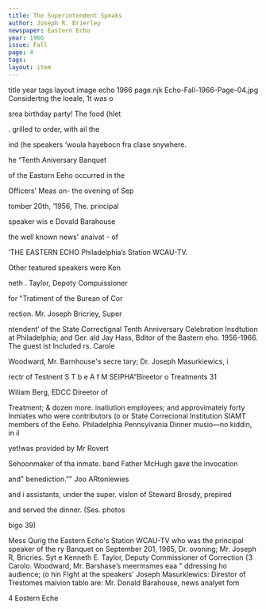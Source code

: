 ```yaml
---
title: The Superintendent Speaks
author: Joseph R. Brierley
newspaper: Eastern Echo
year: 1966
issue: Fall
page: 4
tags:
layout: item
---
```

title	year	tags	layout	image
echo
1966
page.njk
Echo-Fall-1966-Page-04.jpg
Considertng the loeale, 1t was o

srea birthday party! The food (hlet

. grilled to order, with ail the

ind (he speakers ‘woula hayebocn fra clase snywhere.

he “Tenth Aniversary Banquet

of the Eastorn Eeho occurred in the

Officers' Meas on- the ovening of Sep

tomber 20th, ‘1956, The. principal

speaker wis e Dovald Barahouse

the well known news' anaivat - of

‘THE EASTERN ECHO Philadelphia’s Station WCAU-TV.

Other teatured speakers were Ken

neth . Taylor, Depoty Compuissioner

for "Tratiment of the Burean of Cor

rection. Mr. Joseph Bricriey, Super

ntendent’ of the State Correctignal Tenth Anniversary Celebration Insdtution at Philadelphia; and Ger. ald Jay Hass, Bditor of the Bastern eho. 1956-1966. The guest lst Included rs. Carole

Woodward, Mr. Barnhouse's secre tary; Dr. Joseph Masurkiewics, i

rectr of Testnent S T b e A f M SEIPHA”Bireetor o Treatments 31

Wiliam Berg, EDCC Direetor of

Treatment; & dozen more. inatiution employees; and approvimately forty Inmiates who were contributors (o or State Correcional Institution SIAMT members of the Eeho. Philadelphia Pennsyivania Dinner musio—no kiddin, in il

yet!was provided by Mr Rovert

Sehoonmaker of tha inmate. band Father McHugh gave the invocation

and" benediction.”" Joo ARtoniewies

and i assistants, under the super. vislon of Steward Brosdy, prepired

and served the dinner. (Ses. photos

bigo 39)

Mess Qurig the Eastern Echo's Station WCAU-TV who was the principal speaker of the ry Banquet on September 201, 1965, Dr. ovoning; Mr. Joseph R, Bricries. Syt e Kenneth E. Taylor, Deputy Commissioner of Correction {3 Carolo. Woodward, Mr. Barshase’s meermsmes eaa " ddressing ho audience; (o hin FIght at the speakers' Joseph Masurklewics: Direstor of Trestomes maivion tablo are: Mr. Donald Barahouse, news analyet fom

4 Eostern Eche
